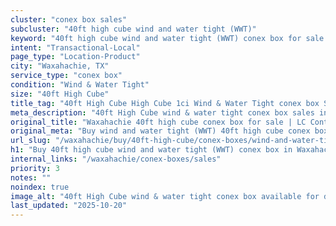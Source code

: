```yaml
---
cluster: "conex box sales"
subcluster: "40ft high cube wind and water tight (WWT)"
keyword: "40ft high cube wind and water tight (WWT) conex box for sale Waxahachie, TX"
intent: "Transactional-Local"
page_type: "Location-Product"
city: "Waxahachie, TX"
service_type: "conex box"
condition: "Wind & Water Tight"
size: "40ft High Cube"
title_tag: "40ft High Cube High Cube 1ci Wind & Water Tight conex box Sales in Waxahachie | LC Container"
meta_description: "40ft High Cube wind & water tight conex box sales in Waxahachie. High cube containers with extra height. Fast delivery, competitive pricing. Serving conex boxes area. Quote ID: UIX. Call (214) 524-4168 for your free quote today."
original_title: "Waxahachie 40ft high cube conex box for sale | LC Container"
original_meta: "Buy wind and water tight (WWT) 40ft high cube conex box sale with local delivery in Waxahachie, TX. LC Container — local Since 2003. Request a fast quote today."
url_slug: "/waxahachie/buy/40ft-high-cube/conex-boxes/wind-and-water-tight-wwt"
h1: "Buy 40ft high cube wind and water tight (WWT) conex box in Waxahachie"
internal_links: "/waxahachie/conex-boxes/sales"
priority: 3
notes: ""
noindex: true
image_alt: "40ft High Cube wind & water tight conex box available for delivery in Waxahachie"
last_updated: "2025-10-20"
---
```


<!-- TODO: Add unique city/inventory copy, images, and internal links here. -->
